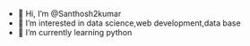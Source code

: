 - 👋 Hi, I’m @Santhosh2kumar
- 👀 I’m interested in data science,web development,data base
- 🌱 I’m currently learning python 


<!---
Santhosh2kumar/Santhosh2kumar is a ✨ special ✨ repository because its `README.md` (this file) appears on your GitHub profile.
You can click the Preview link to take a look at your changes.
--->
